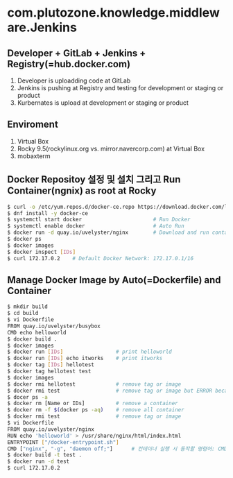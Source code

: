 # com.plutozone.knowledge.middleware.Jenkins


## Developer + GitLab + Jenkins + Registry(=hub.docker.com)
1. Developer is uploadding code at GitLab
2. Jenkins is pushing at Registry and testing for development or staging or product
3. Kurbernates is upload at development or staging or product


## Enviroment
1. Virtual Box
2. Rocky 9.5(rockylinux.org vs. mirror.navercorp.com) at Virtual Box
3. mobaxterm


## Docker Repositoy 설정 및 설치 그리고 Run Container(ngnix) as root at Rocky
```bash
$ curl -o /etc/yum.repos.d/docker-ce.repo https://download.docker.com/linux/centos/docker-ce.repo
$ dnf install -y docker-ce
$ systemctl start docker                       # Run Docker
$ systemctl enable docker                      # Auto Run
$ docker run -d quay.io/uvelyster/nginx        # Download and run container(nginx at quay.io)
$ docker ps
$ docker images
$ docker inspect [IDs]
$ curl 172.17.0.2    # Default Docker Network: 172.17.0.1/16
```


## Manage Docker Image by Auto(=Dockerfile) and Container
```bash
$ mkdir build
$ cd build
$ vi Dockerfile
FROM quay.io/uvelyster/busybox
CMD echo helloworld
$ docker build .
$ docker images
$ docker run [IDs]                 # print helloworld
$ docker run [IDs] echo itworks    # print itworks
$ docker tag [IDs] hellotest
$ docker tag hellotest test
$ docker images
$ docker rmi hellotest             # remove tag or image
$ docker rmi test                  # remove tag or image but ERROR because Container is running
$ docer ps -a
$ docker rm [Name or IDs]          # remove a container
$ docker rm -f $(docker ps -aq)    # remove all container
$ docker rmi test                  # remove tag or image
$ vi Dockerfile
FROM quay.io/uvelyster/nginx
RUN echo 'helloworld' > /usr/share/nginx/html/index.html
ENTRYPOINT ["/docker-entrypoint.sh"]
CMD ["nginx", "-g", "daemon off;"]      # 컨테이너 실행 시 동작할 명령어: CMD vs. ENTRYPOINT + CMD
$ docker build -t test .
$ docker run -d test
$ curl 172.17.0.2
```
